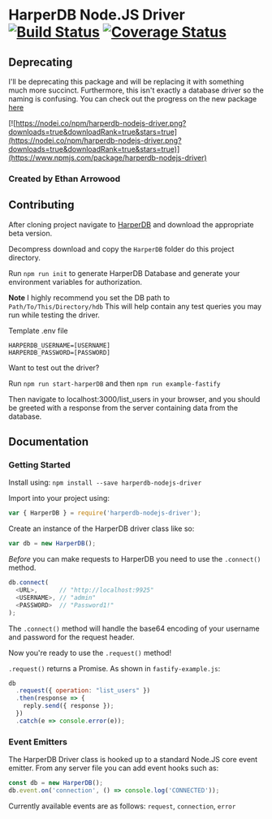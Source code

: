 # HarperDB Node.JS Driver [![Build Status](https://travis-ci.org/Ethan-Arrowood/harperdb-nodejs-driver.svg?branch=master)](https://travis-ci.org/Ethan-Arrowood/harperdb-nodejs-driver) [![Coverage Status](https://coveralls.io/repos/github/Ethan-Arrowood/harperdb-nodejs-driver/badge.svg?branch=master)](https://coveralls.io/github/Ethan-Arrowood/harperdb-nodejs-driver?branch=master)

## Deprecating 
I'll be deprecating this package and will be replacing it with something much more succinct. Furthermore, this isn't exactly a database driver so the naming is confusing. You can check out the progress on the new package [here](https://github.com/Ethan-Arrowood/harperdb-connect)

[![https://nodei.co/npm/harperdb-nodejs-driver.png?downloads=true&downloadRank=true&stars=true](https://nodei.co/npm/harperdb-nodejs-driver.png?downloads=true&downloadRank=true&stars=true)](https://www.npmjs.com/package/harperdb-nodejs-driver)


### Created by Ethan Arrowood


## Contributing 

After cloning project navigate to [HarperDB](http://products.harperdb.io/download/beta) and download the appropriate beta version.

Decompress download and copy the `HarperDB` folder do this project directory.

Run `npm run init` to generate HarperDB Database and generate your environment variables for authorization.

**Note** I highly recommend you set the DB path to `Path/To/This/Directory/hdb`
This will help contain any test queries you may run while testing the driver.

Template .env file
```env
HARPERDB_USERNAME=[USERNAME]
HARPERDB_PASSWORD=[PASSWORD]
```

Want to test out the driver?

Run `npm run start-harperDB` and then `npm run example-fastify`

Then navigate to localhost:3000/list_users in your browser, and you should be greeted with a response from the server containing data from the database.


## Documentation

### Getting Started
Install using: `npm install --save harperdb-nodejs-driver`

Import into your project using: 
```javascript
var { HarperDB } = require('harperdb-nodejs-driver');
```

Create an instance of the HarperDB driver class like so:
```javascript
var db = new HarperDB();
```

*Before* you can make requests to HarperDB you need to use the `.connect()` method.

```javascript
db.connect(
  <URL>,      // "http://localhost:9925"
  <USERNAME>, // "admin"
  <PASSWORD>  // "Password1!"
);
```
The `.connect()` method will handle the base64 encoding of your username and password for the request header.

Now you're ready to use the `.request()` method!

`.request()` returns a Promise. As shown in `fastify-example.js`:
```javascript
db
  .request({ operation: "list_users" })
  .then(response => {
    reply.send({ response });
  })
  .catch(e => console.error(e));
```

### Event Emitters
The HarperDB Driver class is hooked up to a standard Node.JS core event emitter. From any server file you can add event hooks such as:

```javascript
const db = new HarperDB();
db.event.on('connection', () => console.log('CONNECTED'));
```

Currently available events are as follows:
`request`, `connection`, `error`
